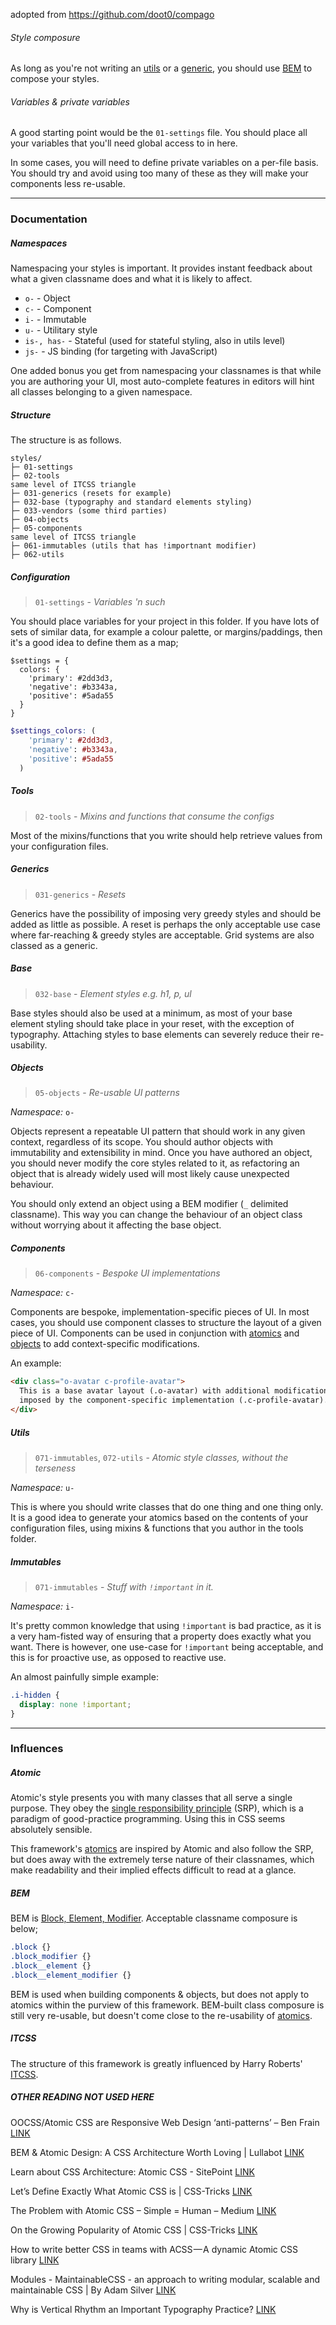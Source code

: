 adopted from https://github.com/doot0/compago

###### Style composure
As long as you're not writing an [utils](#utils) or a [generic](#generics),
you should use [BEM](#bem) to compose your styles.

###### Variables & private variables
A good starting point would be the `01-settings` file. You should place all
your variables that you'll need global access to in here.

In some cases, you will need to define private variables on a per-file basis.
You should try and avoid using too many of these as they will make your
components less re-usable.

---

### Documentation

##### Namespaces

Namespacing your styles is important. It provides instant feedback about what a
given classname does and what it is likely to affect.

- `o-` - Object
- `c-` - Component
- `i-` - Immutable
- `u-` - Utilitary style
- `is-, has-` - Stateful (used for stateful styling, also in utils level)
- `js-` - JS binding (for targeting with JavaScript)

One added bonus you get from namespacing your classnames is that while you are
authoring your UI, most auto-complete features in editors will hint all classes
belonging to a given namespace.

##### Structure
The structure is as follows.

```
styles/
├─ 01-settings
├─ 02-tools
same level of ITCSS triangle
├─ 031-generics (resets for example)
├─ 032-base (typography and standard elements styling)
├─ 033-vendors (some third parties)
├─ 04-objects
├─ 05-components
same level of ITCSS triangle
├─ 061-immutables (utils that has !importnant modifier)
├─ 062-utils
```

##### Configuration
> `01-settings` - *Variables 'n such*

You should place variables for your project in this folder. If you have lots of
sets of similar data, for example a colour palette, or margins/paddings, then
it's a good idea to define them as a map;

``` stylus
$settings = {
  colors: {
    'primary': #2dd3d3,
    'negative': #b3343a,
    'positive': #5ada55
  }
}
```
``` scss
$settings_colors: (
    'primary': #2dd3d3,
    'negative': #b3343a,
    'positive': #5ada55
  )
```

##### Tools
> `02-tools` - *Mixins and functions that consume the configs*

Most of the mixins/functions that you write should help retrieve values from
your configuration files.

##### Generics
> `031-generics` - *Resets*

Generics have the possibility of imposing very
greedy styles and should be added as little as possible. A reset is perhaps
the only acceptable use case where far-reaching & greedy styles are acceptable.
Grid systems are also classed as a generic.

##### Base
> `032-base` - *Element styles e.g. h1, p, ul*

Base styles should also be used at a minimum, as most of your base element
styling should take place in your reset, with the exception of typography.
Attaching styles to base elements can severely reduce their re-usability.


##### Objects
> `05-objects` - *Re-usable UI patterns*

*Namespace:* `o-`

Objects represent a repeatable UI pattern that should work in any given
context, regardless of its scope. You should author objects with immutability
and extensibility in mind. Once you have authored an object, you should never
modify the core styles related to it, as refactoring an object that is already
widely used will most likely cause unexpected behaviour.

You should only extend an object using a BEM modifier
(`_` delimited classname). This way you can change the behaviour of an
object class without worrying about it affecting the base object.

##### Components
> `06-components` - *Bespoke UI implementations*

*Namespace:* `c-`

Components are bespoke, implementation-specific pieces of UI. In most cases,
you should use component classes to structure the layout of a given piece of
UI. Components can be used in conjunction with [atomics](#atomics) and
[objects](#objects) to add context-specific modifications.

An example:

``` html
<div class="o-avatar c-profile-avatar">
  This is a base avatar layout (.o-avatar) with additional modifications
  imposed by the component-specific implementation (.c-profile-avatar).
</div>
```

##### Utils
> `071-immutables`, `072-utils` - *Atomic style classes, without the terseness*

*Namespace:* `u-`

This is where you should write classes that do one thing and one thing only.
It is a good idea to generate your atomics based on the contents of your
configuration files, using mixins & functions that you author in the tools
folder.

##### Immutables
> `071-immutables` - *Stuff with `!important` in it.*

*Namespace:* `i-`

It's pretty common knowledge that using `!important` is bad practice, as it
is a very ham-fisted way of ensuring that a property does exactly what you
want. There is however, one use-case for `!important` being acceptable, and
this is for proactive use, as opposed to reactive use.

An almost painfully simple example:

``` css
.i-hidden {
  display: none !important;
}
```
---

### Influences

##### Atomic
Atomic's style presents you with many classes that all serve a single
purpose. They obey the [single responsibility principle](https://en.wikipedia.org/wiki/Single_responsibility_principle)
(SRP), which is a paradigm of good-practice programming. Using this in CSS
seems absolutely sensible.

This framework's [atomics](#atomics) are inspired by Atomic and also follow
the SRP, but does away with the extremely terse nature of their classnames,
which make readability and their implied effects difficult to read at a glance.

##### BEM
BEM is [Block, Element, Modifier](http://csswizardry.com/2013/01/mindbemding-getting-your-head-round-bem-syntax/).
Acceptable classname composure is below;

``` css
.block {}
.block_modifier {}
.block__element {}
.block__element_modifier {}
```

BEM is used when building components & objects, but does not apply to atomics
within the purview of this framework. BEM-built class composure is still
very re-usable, but doesn't come close to the re-usability of
[atomics](#atomics).

##### ITCSS
The structure of this framework is greatly influenced by Harry Roberts'
[ITCSS](http://csswizardry.net/talks/2014/11/itcss-dafed.pdf).

##### OTHER READING NOT USED HERE

OOCSS/Atomic CSS are Responsive Web Design ‘anti-patterns’ – Ben Frain [LINK](https://benfrain.com/oocss-atomic-css-responsive-web-design-anti-pattern/)

BEM & Atomic Design: A CSS Architecture Worth Loving | Lullabot [LINK](https://www.lullabot.com/articles/bem-atomic-design-a-css-architecture-worth-loving)

Learn about CSS Architecture: Atomic CSS - SitePoint [LINK](https://www.sitepoint.com/atomic-css/)

Let’s Define Exactly What Atomic CSS is | CSS-Tricks [LINK](https://css-tricks.com/lets-define-exactly-atomic-css/)

The Problem with Atomic CSS – Simple = Human – Medium [LINK](https://medium.com/simple-human/the-problem-with-atomic-css-d0c09c7aa38e)

On the Growing Popularity of Atomic CSS | CSS-Tricks [LINK](https://css-tricks.com/growing-popularity-atomic-css/)

How to write better CSS in teams with ACSS — A dynamic Atomic CSS library [LINK](https://medium.freecodecamp.org/acss-a-dynamic-atomic-css-library-402dff9756e0)

Modules - MaintainableCSS - an approach to writing modular, scalable and maintainable CSS | By Adam Silver [LINK](https://maintainablecss.com/chapters/modules/)

Why is Vertical Rhythm an Important Typography Practice? [LINK](
https://zellwk.com/blog/why-vertical-rhythms/)
